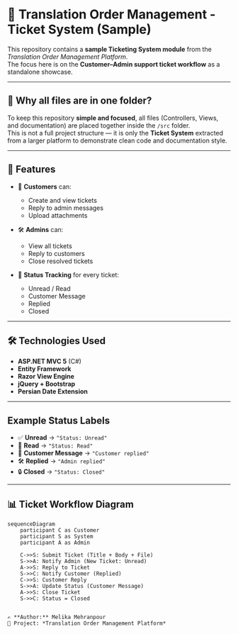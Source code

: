 # 🎫 Translation Order Management - Ticket System (Sample)

This repository contains a **sample Ticketing System module** from the *Translation Order Management Platform*.  
The focus here is on the **Customer–Admin support ticket workflow** as a standalone showcase.

---

## 📌 Why all files are in one folder?

To keep this repository **simple and focused**, all files (Controllers, Views, and documentation) are placed together inside the `/src` folder.  
This is not a full project structure — it is only the **Ticket System** extracted from a larger platform to demonstrate clean code and documentation style.

---

## 🚀 Features

- 👤 **Customers** can:
  - Create and view tickets  
  - Reply to admin messages  
  - Upload attachments  

- 🛠️ **Admins** can:
  - View all tickets  
  - Reply to customers  
  - Close resolved tickets  

- 🔔 **Status Tracking** for every ticket:
  - Unread / Read  
  - Customer Message  
  - Replied  
  - Closed  

---

## 🛠️ Technologies Used

- **ASP.NET MVC 5** (C#)  
- **Entity Framework**  
- **Razor View Engine**  
- **jQuery + Bootstrap**  
- **Persian Date Extension**  

---

## Example Status Labels

- ✅ **Unread** → `"Status: Unread"`  
- 📖 **Read** → `"Status: Read"`  
- 📨 **Customer Message** → `"Customer replied"`  
- 🛠️ **Replied** → `"Admin replied"`  
- 🔒 **Closed** → `"Status: Closed"`  

---

## 📊 Ticket Workflow Diagram

```mermaid
sequenceDiagram
    participant C as Customer
    participant S as System
    participant A as Admin

    C->>S: Submit Ticket (Title + Body + File)
    S->>A: Notify Admin (New Ticket: Unread)
    A->>S: Reply to Ticket
    S->>C: Notify Customer (Replied)
    C->>S: Customer Reply
    S->>A: Update Status (Customer Message)
    A->>S: Close Ticket
    S->>C: Status = Closed 


✍️ **Author:** Melika Mehranpour  
📌 Project: *Translation Order Management Platform*  
